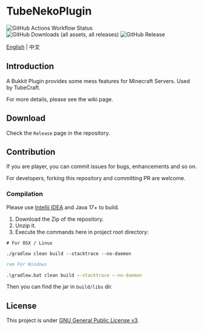 # TubeNekoPlugin

![GitHub Actions Workflow Status](https://img.shields.io/github/actions/workflow/status/MrCraftTeamMC/TubeNekoPlugin/ci.yml)
![GitHub Downloads (all assets, all releases)](https://img.shields.io/github/downloads/MrCraftTeamMC/TubeNekoPlugin/total)
![GitHub Release](https://img.shields.io/github/v/release/MrCraftTeamMC/TubeNekoPlugin)

[English](./Readme.md) | 中文

## Introduction
A Bukkit Plugin provides some mess features for Minecraft Servers. Used by TubeCraft.

For more details, please see the wiki page.

## Download
Check the `Release` page in the repository.

## Contribution
If you are player, you can commit issues for bugs, enhancements and so on.

For developers, forking this repository and committing PR are welcome.

### Compilation
Please use [Intellij IDEA](https://www.jetbrains.com/idea) and Java 17+ to build.

1. Download the Zip of the repository.
2. Unzip it.
3. Execute the commands here in project root directory:
```shell
# For OSX / Linux

./gradlew clean build --stacktrace --no-daemon
```

```bat
rem For Windows

.\gradlew.bat clean build --stacktrace --no-daemon
```

Then you can find the jar in `build/libs` dir.

## License
This project is under [GNU General Public License v3](./LICENSE).
